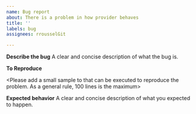 ```yaml
---
name: Bug report
about: There is a problem in how provider behaves
title: ''
labels: bug
assignees: rrousselGit

---
```


**Describe the bug**
A clear and concise description of what the bug is.

**To Reproduce**

<Please add a small sample to that can be executed to reproduce the problem. As a general rule, 100 lines is the maximum>

**Expected behavior**
A clear and concise description of what you expected to happen.
